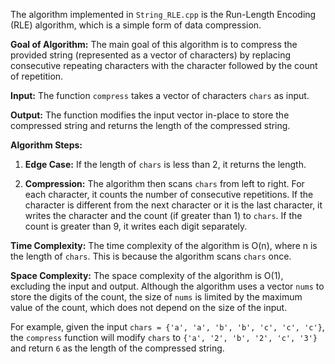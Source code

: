 The algorithm implemented in `String_RLE.cpp` is the Run-Length Encoding (RLE) algorithm, which is a simple form of data compression.

**Goal of Algorithm:**
The main goal of this algorithm is to compress the provided string (represented as a vector of characters) by replacing consecutive repeating characters with the character followed by the count of repetition.

**Input:**
The function `compress` takes a vector of characters `chars` as input.

**Output:**
The function modifies the input vector in-place to store the compressed string and returns the length of the compressed string.

**Algorithm Steps:**

1. **Edge Case:** If the length of `chars` is less than 2, it returns the length.

2. **Compression:** The algorithm then scans `chars` from left to right. For each character, it counts the number of consecutive repetitions. If the character is different from the next character or it is the last character, it writes the character and the count (if greater than 1) to `chars`. If the count is greater than 9, it writes each digit separately. 

**Time Complexity:**
The time complexity of the algorithm is O(n), where n is the length of `chars`. This is because the algorithm scans `chars` once.

**Space Complexity:**
The space complexity of the algorithm is O(1), excluding the input and output. Although the algorithm uses a vector `nums` to store the digits of the count, the size of `nums` is limited by the maximum value of the count, which does not depend on the size of the input.

For example, given the input `chars = {'a', 'a', 'b', 'b', 'c', 'c', 'c'}`, the `compress` function will modify `chars` to `{'a', '2', 'b', '2', 'c', '3'}` and return `6` as the length of the compressed string.
